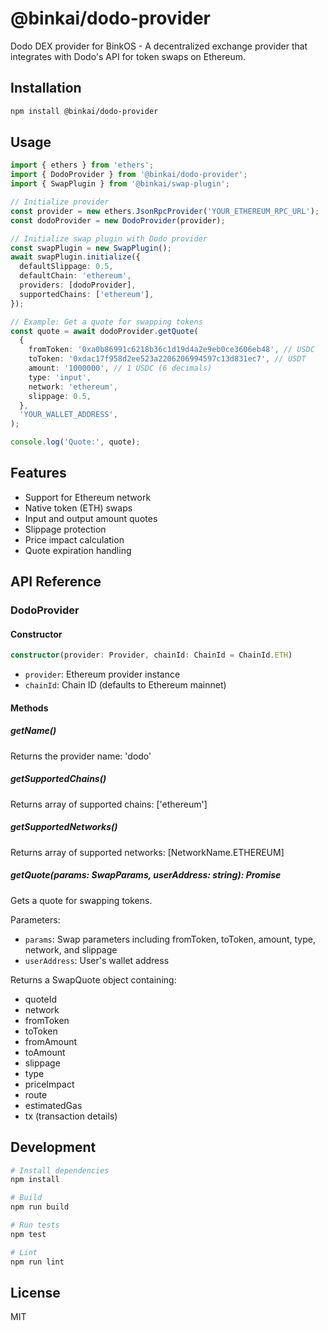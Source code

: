 # @binkai/dodo-provider

Dodo DEX provider for BinkOS - A decentralized exchange provider that integrates with Dodo's API for token swaps on Ethereum.

## Installation

```bash
npm install @binkai/dodo-provider
```

## Usage

```typescript
import { ethers } from 'ethers';
import { DodoProvider } from '@binkai/dodo-provider';
import { SwapPlugin } from '@binkai/swap-plugin';

// Initialize provider
const provider = new ethers.JsonRpcProvider('YOUR_ETHEREUM_RPC_URL');
const dodoProvider = new DodoProvider(provider);

// Initialize swap plugin with Dodo provider
const swapPlugin = new SwapPlugin();
await swapPlugin.initialize({
  defaultSlippage: 0.5,
  defaultChain: 'ethereum',
  providers: [dodoProvider],
  supportedChains: ['ethereum'],
});

// Example: Get a quote for swapping tokens
const quote = await dodoProvider.getQuote(
  {
    fromToken: '0xa0b86991c6218b36c1d19d4a2e9eb0ce3606eb48', // USDC
    toToken: '0xdac17f958d2ee523a2206206994597c13d831ec7', // USDT
    amount: '1000000', // 1 USDC (6 decimals)
    type: 'input',
    network: 'ethereum',
    slippage: 0.5,
  },
  'YOUR_WALLET_ADDRESS',
);

console.log('Quote:', quote);
```

## Features

- Support for Ethereum network
- Native token (ETH) swaps
- Input and output amount quotes
- Slippage protection
- Price impact calculation
- Quote expiration handling

## API Reference

### DodoProvider

#### Constructor

```typescript
constructor(provider: Provider, chainId: ChainId = ChainId.ETH)
```

- `provider`: Ethereum provider instance
- `chainId`: Chain ID (defaults to Ethereum mainnet)

#### Methods

##### getName()

Returns the provider name: 'dodo'

##### getSupportedChains()

Returns array of supported chains: ['ethereum']

##### getSupportedNetworks()

Returns array of supported networks: [NetworkName.ETHEREUM]

##### getQuote(params: SwapParams, userAddress: string): Promise<SwapQuote>

Gets a quote for swapping tokens.

Parameters:

- `params`: Swap parameters including fromToken, toToken, amount, type, network, and slippage
- `userAddress`: User's wallet address

Returns a SwapQuote object containing:

- quoteId
- network
- fromToken
- toToken
- fromAmount
- toAmount
- slippage
- type
- priceImpact
- route
- estimatedGas
- tx (transaction details)

## Development

```bash
# Install dependencies
npm install

# Build
npm run build

# Run tests
npm test

# Lint
npm run lint
```

## License

MIT
